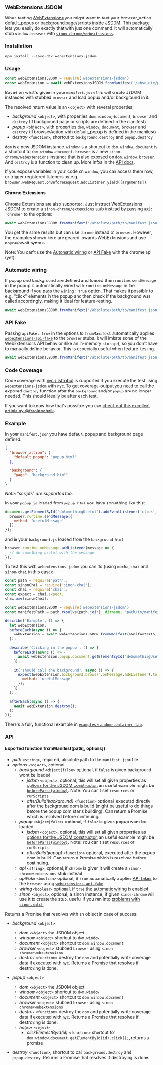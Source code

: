 ### WebExtensions JSDOM

When testing [WebExtensions](https://developer.mozilla.org/Add-ons/WebExtensions) you might want to test your browser_action default_popup or background page/scripts inside [JSDOM](https://github.com/jsdom/jsdom). This package lets you easily do exactly that with just one command. It will automatically stub `window.browser` with [`sinon-chrome/webextensions`](https://github.com/acvetkov/sinon-chrome).


### Installation

```
npm install --save-dev webextensions-jsdom
```

### Usage

```js
const webExtensionsJSDOM = require('webextensions-jsdom');
const webExtension = await webExtensionsJSDOM.fromManifest('/absolute/path/to/manifest.json');
```

Based on what's given in your `manifest.json` this will create JSDOM instances with stubbed `browser` and load popup and/or background in it.

The resolved return value is an `<object>` with several properties:

* *background* `<object>`, with properties `dom`, `window`, `document`, `browser` and `destroy` (If background page or scripts are defined in the manifest)
* *popup* `<object>`, with properties `dom`, `window`, `document`, `browser` and `destroy` (If browserAction with default_popup is defined in the manifest)
* *destroy* `<function>`, shortcut to `background.destroy` and `popup.destroy`

`dom` is a new JSDOM instance. `window` is a shortcut to `dom.window`. `document` is a shortcut to `dom.window.document`. `browser` is a new `sinon-chrome/webextensions` instance that is also exposed on `dom.window.browser`. And `destroy` is a function to clean up. More infos in the [API docs](#api).

If you expose variables in your code on `window`, you can access them now, or trigger registered listeners by e.g. `browser.webRequest.onBeforeRequest.addListener.yield([arguments])`.


#### Chrome Extensions

Chrome Extensions are also supported. Just instruct WebExtensions JSDOM to create a `sinon-chrome/extensions` stub instead by passing `api: 'chrome'` to the options:

```js
await webExtensionsJSDOM.fromManifest('/absolute/path/to/manifest.json', {api: 'chrome'});
```

You get the same results but can use `chrome` instead of `browser`. However, the examples shown here are geared towards WebExtensions and use async/await syntax.

Note: You can't use the [Automatic wiring](#automatic-wiring) or [API Fake](#api-fake) with the chrome api (yet).


### Automatic wiring

If popup *and* background are defined and loaded then `runtime.sendMessage` in the popup is automatically wired with `runtime.onMessage` in the background if you pass the `wiring: true` option. That makes it possible to e.g. "click" elements in the popup and then check if the background was called accordingly, making it ideal for feature-testing.

```js
await webExtensionsJSDOM.fromManifest('/absolute/path/to/manifest.json', {wiring: true});
```


### API Fake

Passing `apiFake: true` in the options to `fromManifest` automatically applies [`webextensions-api-fake`](https://github.com/stoically/webextensions-api-fake) to the `browser` stubs. It will imitate some of the WebExtensions API behavior (like an in-memory `storage`), so you don't have to manually define behavior. This is especially useful when feature-testing.

```js
await webExtensionsJSDOM.fromManifest('/absolute/path/to/manifest.json', {apiFake: true});
```


### Code Coverage

Code coverage with [nyc / istanbul](https://istanbul.js.org/) is supported if you execute the test using `webextensions-jsdom` with `nyc`. To get coverage-output you need to call the exposed `destroy` function after the `background` and/or `popup` are no longer needed. This should ideally be after each test.

If you want to know how that's possible you can [check out this excellent article by @freaktechnik](https://humanoids.be/log/2017/10/code-coverage-reports-for-webextensions/).


### Example

In your `manifest.json` you have default_popup and background page defined:

```json
{
  "browser_action": {
    "default_popup": "popup.html"
  },

  "background": {
    "page": "background.html"
  }
}
```

*Note: "scripts" are supported too.*


In your `popup.js` loaded from `popup.html` you have something like this:

```js
document.getElementById('doSomethingUseful').addEventListener('click', () => {
  browser.runtime.sendMessage({
    method: 'usefulMessage'
  });
});
```

and in your `background.js` loaded from the `background.html`

```js
browser.runtime.onMessage.addListener(message => {
  // do something useful with the message
});
```

To test this with `webextensions-jsdom` you can do (using `mocha`, `chai` and `sinon-chai` in this case):

```js
const path = require('path');
const sinonChai = require('sinon-chai');
const chai = require('chai');
const expect = chai.expect;
chai.use(sinonChai);

const webExtensionsJSDOM = require('webextensions-jsdom');
const manifestPath = path.resolve(path.join(__dirname, 'path/to/manifest.json'));

describe('Example', () => {
  let webExtension;
  beforeEach(async () => {
    webExtension = await webExtensionsJSDOM.fromManifest(manifestPath, {wiring: true});
  });

  describe('Clicking in the popup', () => {
    beforeEach(async () => {
      await webExtension.popup.document.getElementById('doSomethingUseful').click();
    });

    it('should call the background', async () => {
      expect(webExtension.background.browser.onMessage.addListener).to.have.been.calledWithMatch({
        method: 'usefulMessage'
      });
    });
  });

  afterEach(async () => {
    await webExtension.destroy();
  })
});
```

There's a fully functional example in [`examples/random-container-tab`](examples/random-container-tab).



### API

#### Exported function fromManifest(path[, options])

* *path* `<string>`, required, absolute path to the `manifest.json` file
* *options* `<object>`, optional
  * *background* `<object|false>` optional, if `false` is given background wont be loaded
    * *jsdom* `<object>`, optional, this will set all given properties as [options for the JSDOM constructor](https://github.com/jsdom/jsdom#customizing-jsdom), an useful example might be [`beforeParse(window)`](https://github.com/jsdom/jsdom#intervening-before-parsing). Note: You can't set `resources` or `runScripts`.
    * *afterBuild(background)* `<function>` optional, executed directly after the background dom is build (might be useful to do things before the popup dom starts building).  Can return a Promise which is resolved before continuing.
  * *popup* `<object|false>` optional, if `false` is given popup wont be loaded
    * *jsdom* `<object>`, optional, this will set all given properties as [options for the JSDOM constructor](https://github.com/jsdom/jsdom#customizing-jsdom), an useful example might be [`beforeParse(window)`](https://github.com/jsdom/jsdom#intervening-before-parsing). Note: You can't set `resources` or `runScripts`.
    * *afterBuild(popup)* `<function>` optional, executed after the popup dom is build. Can return a Promise which is resolved before continuing.
  * *api* `<string>`, optional, if `chrome` is given it will create a `sinon-chrome/extensions` stub instead
  * *apiFake* `<boolean>` optional, if `true` automatically applies [API fakes](#api-fake) to the `browser` using [`webextensions-api-fake`](https://github.com/stoically/webextensions-api-fake)
  * *wiring* `<boolean>` optional, if `true` the [automatic wiring](#automatic-wiring) is enabled
  * *sinon* `<object>`, optional, a sinon instance, if given `sinon-chrome` will use it to create the stub. useful if you run into [problems with `sinon.match`](https://github.com/acvetkov/sinon-chrome/issues/67#issuecomment-370255632)


Returns a Promise that resolves with an object in case of success:

* *background* `<object>`
  * *dom* `<object>` the JSDOM object
  * *window* `<object>` shortcut to `dom.window`
  * *document* `<object>` shortcut to `dom.window.document`
  * *browser* `<object>` stubbed `browser` using `sinon-chrome/webextensions`
  * *destroy* `<function>` destroy the `dom` and potentially write coverage data if executed with `nyc`. Returns a Promise that resolves if destroying is done.

* *popup* `<object>`
  * *dom* `<object>` the JSDOM object
  * *window* `<object>` shortcut to `dom.window`
  * *document* `<object>` shortcut to `dom.window.document`
  * *browser* `<object>` stubbed `browser` using `sinon-chrome/webextensions`
  * *destroy* `<function>` destroy the `dom` and potentially write coverage data if executed with `nyc`. Returns a Promise that resolves if destroying is done.
  * *helper* `<object>`
    * *clickElementById(id)* `<function>` shortcut for `dom.window.document.getElementById(id).click();`, returns a promise

* *destroy* `<function>`, shortcut to call `background.destroy` and `popup.destroy`. Returns a Promise that resolves if destroying is done.

